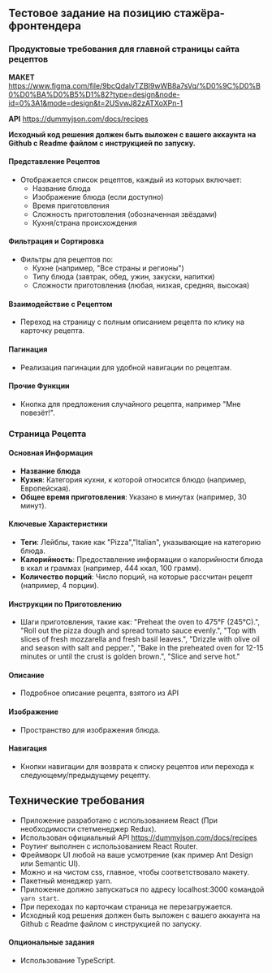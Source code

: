 ## Тестовое задание на позицию стажёра-фронтендера

### Продуктовые требования для главной страницы сайта рецептов
**МАКЕТ** https://www.figma.com/file/9bcQdalyTZBI9wWB8a7sVq/%D0%9C%D0%B0%D0%BA%D0%B5%D1%82?type=design&node-id=0%3A1&mode=design&t=2USvwJ82zATXoXPn-1

**API** https://dummyjson.com/docs/recipes

**Исходный код решения должен быть выложен с вашего аккаунта на Github с Readme файлом с инструкцией по запуску.**

#### Представление Рецептов
- Отображается список рецептов, каждый из которых включает:
  - Название блюда
  - Изображение блюда (если доступно)
  - Время приготовления
  - Сложность приготовления (обозначенная звёздами)
  - Кухня/страна происхождения

#### Фильтрация и Сортировка
- Фильтры для рецептов по:
  - Кухне (например, "Все страны и регионы")
  - Типу блюда (завтрак, обед, ужин, закуски, напитки)
  - Сложности приготовления (любая, низкая, средняя, высокая)

#### Взаимодействие с Рецептом
- Переход на страницу с полным описанием рецепта по клику на карточку рецепта.

#### Пагинация
- Реализация пагинации для удобной навигации по рецептам.

#### Прочие Функции
- Кнопка для предложения случайного рецепта, например "Мне повезёт!".

### Страница Рецепта

#### Основная Информация
- **Название блюда**
- **Кухня**: Категория кухни, к которой относится блюдо (например, Европейская).
- **Общее время приготовления**: Указано в минутах (например, 30 минут).

#### Ключевые Характеристики
- **Теги**: Лейблы, такие как "Pizza","Italian", указывающие на категорию блюда.
- **Калорийность**: Предоставление информации о калорийности блюда в ккал и граммах (например, 444 ккал, 100 грамм).
- **Количество порций**: Число порций, на которые рассчитан рецепт (например, 4 порции).

#### Инструкции по Приготовлению
- Шаги приготовления, такие как:
  "Preheat the oven to 475°F (245°C).",
  "Roll out the pizza dough and spread tomato sauce evenly.",
  "Top with slices of fresh mozzarella and fresh basil leaves.",
  "Drizzle with olive oil and season with salt and pepper.",
  "Bake in the preheated oven for 12-15 minutes or until the crust is golden brown.",
  "Slice and serve hot."

#### Описание
- Подробное описание рецепта, взятого из API

#### Изображение
- Пространство для изображения блюда.

#### Навигация
- Кнопки навигации для возврата к списку рецептов или перехода к следующему/предыдущему рецепту.

## Технические требования
- Приложение разработано с использованием React (При необходимости стетменеджер Redux).
- Использован официальный API https://dummyjson.com/docs/recipes
- Роутинг выполнен с использованием React Router.
- Фреймворк UI любой на ваше усмотрение (как пример Ant Design или Semantic UI).
- Можно и на чистом css, главное, чтобы соответствовало макету.
- Пакетный менеджер yarn.
- Приложение должно запускаться по адресу localhost:3000 командой `yarn start`.
- При переходах по карточкам страница не перезагружается.
- Исходный код решения должен быть выложен с вашего аккаунта на Github с Readme файлом с инструкцией по запуску.

#### Опциональные задания
- Использование TypeScript.
